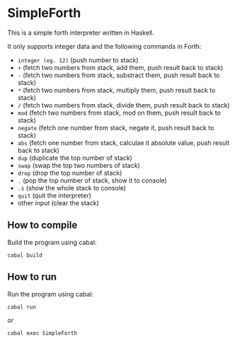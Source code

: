 # SimpleForth

This is a simple forth interpreter written in Haskell.

It only supports integer data and the following commands in Forth:

- `integer (eg. 12)`  (push number to stack)
- `+` (fetch two numbers from stack, add them, push result back to stack)
- `-` (fetch two numbers from stack, substract them, push result back to stack)
- `*` (fetch two numbers from stack, multiply them, push result back to stack)
- `/` (fetch two numbers from stack, divide them, push result back to stack)
- `mod` (fetch two numbers from stack, mod on them, push result back to stack)
- `negate` (fetch one  number from stack, negate it, push result back to stack)
- `abs` (fetch one  number from stack, calculae it absolute value, push result back to stack)
- `dup` (duplicate the top number of stack)
- `swap` (swap the top two numbers of stack)
- `drop` (drop the top number of stack)
- `.` (pop the top number of stack, show it to console)
- `.s` (show the whole stack to console)
- `quit` (quit the interpreter)
- other input (clear the stack)

## How to compile
Build the program using cabal:
```
cabal build
```

## How to run
Run the program using cabal:
```
cabal run
```
or
```
cabal exec SimpleForth
```


